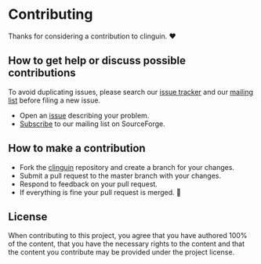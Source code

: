 # Contributing

Thanks for considering a contribution to clinguin. ❤️

## How to get help or discuss possible contributions

To avoid duplicating issues, please search our [issue tracker][issues] and our
[mailing list][mailing_list] before filing a new issue.

- Open an [issue][new_issue] describing your problem.
- [Subscribe] to our mailing list on SourceForge.

## How to make a contribution

- Fork the [clinguin][project_url] repository and create a branch for your
  changes.
- Submit a pull request to the master branch with your changes.
- Respond to feedback on your pull request.
- If everything is fine your pull request is merged. 🥳

## License

When contributing to this project, you agree that you have authored 100% of the
content, that you have the necessary rights to the content and that the content
you contribute may be provided under the project license.

[issues]: https://github.com/krr-up/clinguin.git/issues/
[mailing_list]: https://sourceforge.net/p/potassco/mailman/potassco-users/
[new_issue]: https://github.com/krr-up/clinguin.git/issues/new/
[project_url]: https://github.com/krr-up/clinguin.git/
[subscribe]: https://sourceforge.net/projects/potassco/lists/potassco-users/

